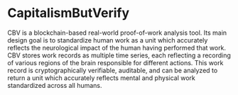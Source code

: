 # CapitalismButVerify
CBV is a blockchain-based real-world proof-of-work analysis tool. Its main design goal is to standardize human work as a unit which accurately reflects the neurological impact of the human having performed that work. CBV stores work records as multiple time series, each reflecting a recording of various regions of the brain responsible for different actions. This work record is cryptographically verifiable, auditable, and can be analyzed to return a unit which accurately reflects mental and physical work standardized across all humans.
